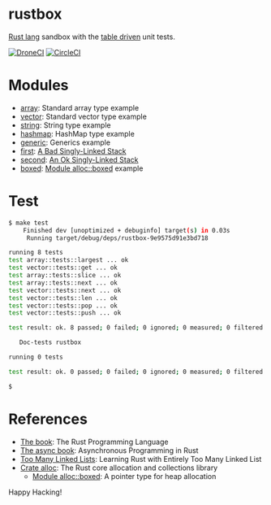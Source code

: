 # rustbox

[Rust lang] sandbox with the [table driven] unit tests.

[![DroneCI]](https://cloud.drone.io/keithnoguchi/rustbox)
[![CircleCI]](https://circleci.com/gh/keithnoguchi/workflows/rustbox)

[Rust lang]: https://www.rust-lang.org
[table driven]: https://dave.cheney.net/2019/05/07/prefer-table-driven-tests
[DroneCI]: https://cloud.drone.io/api/badges/keithnoguchi/rustbox/status.svg
[CircleCI]: https://circleci.com/gh/keithnoguchi/rustbox.svg?style=svg

# Modules

- [array]: Standard array type example
- [vector]: Standard vector type example
- [string]: String type example
- [hashmap]: HashMap type example
- [generic]: Generics example
- [first]: [A Bad Singly-Linked Stack]
- [second]: [An Ok Singly-Linked Stack]
- [boxed]: [Module alloc::boxed] example

[array]: src/array.rs
[vector]: src/vector.rs
[string]: src/string.rs
[hashmap]: src/hashmap.rs
[generic]: src/generic.rs
[first]: src/first.rs
[second]: src/second.rs
[A Bad Singly-Linked Stack]: http://rust-unofficial.github.io/too-many-lists/first.html
[An Ok Singly-Linked Stack]: http://rust-unofficial.github.io/too-many-lists/second.html
[boxed]: src/boxed.rs

# Test

```sh
$ make test
    Finished dev [unoptimized + debuginfo] target(s) in 0.03s
     Running target/debug/deps/rustbox-9e9575d91e3bd718

running 8 tests
test array::tests::largest ... ok
test vector::tests::get ... ok
test array::tests::slice ... ok
test array::tests::next ... ok
test vector::tests::next ... ok
test vector::tests::len ... ok
test vector::tests::pop ... ok
test vector::tests::push ... ok

test result: ok. 8 passed; 0 failed; 0 ignored; 0 measured; 0 filtered out

   Doc-tests rustbox

running 0 tests

test result: ok. 0 passed; 0 failed; 0 ignored; 0 measured; 0 filtered out

$
```

# References

- [The book]: The Rust Programming Language
- [The async book]: Asynchronous Programming in Rust
- [Too Many Linked Lists]: Learning Rust with Entirely Too Many Linked List
- [Crate alloc]: The Rust core allocation and collections library
  - [Module alloc::boxed]: A pointer type for heap allocation

[The book]: https://doc.rust-lang.org/stable/book/
[The async book]: https://rust-lang.github.io/async-book/
[Too Many Linked Lists]: http://rust-unofficial.github.io/too-many-lists/
[Crate alloc]: https://doc.rust-lang.org/alloc/index.html
[Module alloc::boxed]: https://doc.rust-lang.org/alloc/boxed/index.html

Happy Hacking!
